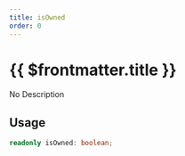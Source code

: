 ```yaml
---
title: isOwned
order: 0
---
```


# {{ $frontmatter.title }}

No Description

## Usage

```ts
readonly isOwned: boolean;
```
